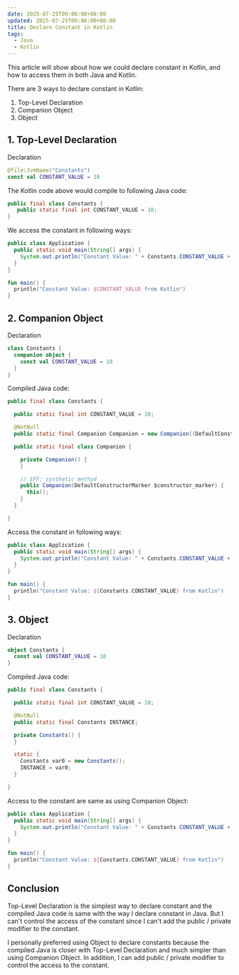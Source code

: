 ```yaml
---
date: 2025-07-25T00:06:00+08:00
updated: 2025-07-25T00:06:00+08:00
title: Declare Constant in Kotlin
tags:
  - Java
  - Kotlin
---
```


This article will show about how we could declare constant in Kotlin, and how to access them in both Java and Kotlin.

There are 3 ways to declare constant in Kotlin:
1. Top-Level Declaration
2. Companion Object
3. Object

<!-- more -->

## 1. Top-Level Declaration

Declaration

```kotlin Constants.kt
@file:JvmName("Constants")
const val CONSTANT_VALUE = 10
```

The Kotlin code above would compile to following Java code:

```java Constants.java
public final class Constants {
   public static final int CONSTANT_VALUE = 10;
}
```

We access the constant in following ways:

```java Application.java
public class Application {
  public static void main(String[] args) {
    System.out.println("Constant Value: " + Constants.CONSTANT_VALUE + " from Java");
  }
}
```

```kotlin Application.kt
fun main() {
  println("Constant Value: $CONSTANT_VALUE from Kotlin")
}
```

## 2. Companion Object

Declaration

```kotlin Constants.kt
class Constants {
  companion object {
    const val CONSTANT_VALUE = 10
  }
}
```

Compiled Java code:

```java Constants.java
public final class Constants {

  public static final int CONSTANT_VALUE = 10;

  @NotNull
  public static final Companion Companion = new Companion((DefaultConstructorMarker)null);

  public static final class Companion {

    private Companion() {
    }

    // $FF: synthetic method
    public Companion(DefaultConstructorMarker $constructor_marker) {
      this();
    }
  }

}
```

Access the constant in following ways:

```java Application.java
public class Application {
  public static void main(String[] args) {
    System.out.println("Constant Value: " + Constants.CONSTANT_VALUE + " from Java");
  }
}
```

```kotlin Application.kt
fun main() {
  println("Constant Value: ${Constants.CONSTANT_VALUE} from Kotlin")
}
```

## 3. Object

Declaration

```kotlin Constants.kt
object Constants {
  const val CONSTANT_VALUE = 10
}
```

Compiled Java code:

```java Constants.java
public final class Constants {

  public static final int CONSTANT_VALUE = 10;

  @NotNull
  public static final Constants INSTANCE;

  private Constants() {
  }

  static {
    Constants var0 = new Constants();
    INSTANCE = var0;
  }

}
```

Access to the constant are same as using Companion Object:

```java Application.java
public class Application {
  public static void main(String[] args) {
    System.out.println("Constant Value: " + Constants.CONSTANT_VALUE + " from Java");
  }
}
```

```kotlin Application.kt
fun main() {
  println("Constant Value: ${Constants.CONSTANT_VALUE} from Kotlin")
}
```

## Conclusion

Top-Level Declaration is the simplest way to declare constant and the compiled Java code is same with the way I declare constant in Java.
But I can't control the access of the constant since I can't add the public / private modifier to the constant.

I personally preferred using Object to declare constants because the compiled Java is closer with Top-Level Declaration and much simpler than using Companion Object.
In addition, I can add public / private modifier to control the access to the constant.